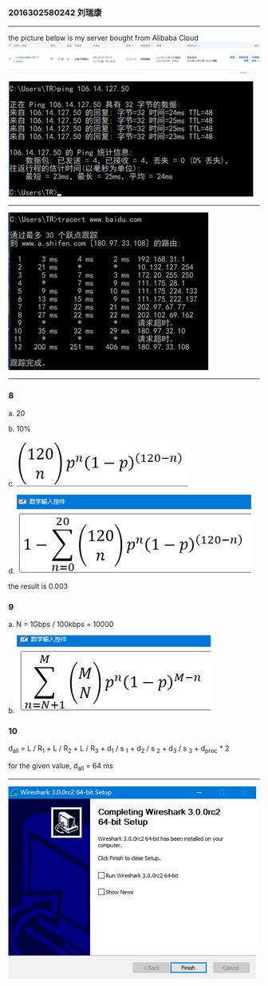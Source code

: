 ### 2016302580242 刘瑞康

----

the picture below is my server bought from Alibaba Cloud![](pic/1.png)

![](pic/2.png)

---

![](pic/3.png)

---



### 8

a. 20

b. 10%

c. ![](pic/5.png)

d. ![](pic/6.png)

the result is 0.003



### 9

a. N = 1Gbps / 100kbps = 10000

b. ![](pic/7.png)



### 10

d<sub>all</sub> = L / R<sub>1</sub>  + L / R<sub>2</sub>  + L / R<sub>3</sub>  + d<sub>1</sub> / s <sub>1</sub> + d<sub>2</sub> / s <sub>2</sub> + d<sub>3</sub> / s <sub>3</sub>  + d<sub>proc</sub> * 2

for the given value, d<sub>all</sub> = 64 ms



---

![](pic/4.png)

